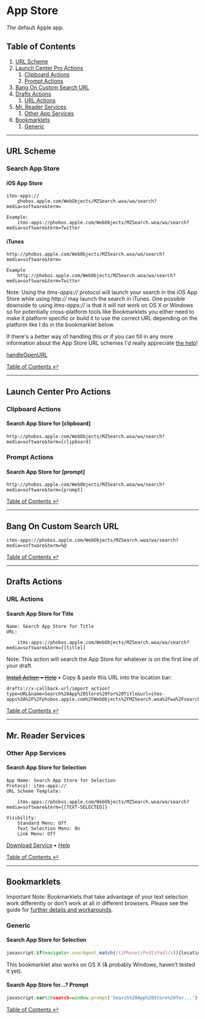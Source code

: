 # App Store

*The* default Apple app.

## Table of Contents

1. [URL Scheme](#url-scheme)
1. [Launch Center Pro Actions](#launch-center-pro-actions)
    1. [Clipboard Actions](#clipboard-actions)
    1. [Prompt Actions](#prompt-actions)
1. [Bang On Custom Search URL](#bang-on-custom-search-url)
1. [Drafts Actions](#drafts-actions)
    1. [URL Actions](#url-actions)
1. [Mr. Reader Services](#mr-reader-services)
    1. [Other App Services](#other-app-services)
1. [Bookmarklets](#bookmarklets)
    1. [Generic](#generic)

---

## URL Scheme

### Search App Store

#### iOS App Store

    itms-apps://
        phobos.apple.com/WebObjects/MZSearch.woa/wa/search?media=software&term=
            
    Example:
        itms-apps://phobos.apple.com/WebObjects/MZSearch.woa/wa/search?media=software&term=Twitter
 
#### iTunes

    http://phobos.apple.com/WebObjects/MZSearch.woa/wa/search?media=software&term=

    Example
        http://phobos.apple.com/WebObjects/MZSearch.woa/wa/search?media=software&term=Twitter


Note: Using the *itms-apps://* protocol will launch your search in the iOS App Store while using *http://* may launch the search in iTunes. One possible downside to using *itms-apps://* is that it will not work on OS X or Windows so for potentially cross-platform tools like Bookmarklets you either need to make it platform specific or build it to use the correct URL depending on the platform like I do in the bookmarklet below. 

If there's a better way of handling this or if you can fill in any more information about the App Store URL schemes I'd really appreciate [the help](README.md#project-updates--contact-information)!

[handleOpenURL](http://handleopenurl.com/scheme/app-store)

[Table of Contents ↩](#table-of-contents)

---

## Launch Center Pro Actions

### Clipboard Actions

#### Search App Store for \[clipboard\]

    http://phobos.apple.com/WebObjects/MZSearch.woa/wa/search?media=software&term=[clipboard]

### Prompt Actions

#### Search App Store for \[prompt\]

    http://phobos.apple.com/WebObjects/MZSearch.woa/wa/search?media=software&term=[prompt]

[Table of Contents ↩](#table-of-contents)

---

## Bang On Custom Search URL

    itms-apps://phobos.apple.com/WebObjects/MZSearch.woa/wa/search?media=software&term=%@

[Table of Contents ↩](#table-of-contents)

---

## Drafts Actions

### URL Actions

#### Search App Store for Title

    Name: Search App Store for Title
    URL:

        itms-apps://phobos.apple.com/WebObjects/MZSearch.woa/wa/search?media=software&term=[[title]]

Note: This action will search the App Store for whatever is on the first line of your draft.

~~[Install Action](drafts://x-callback-url/import_action?type=URL&name=Search%20App%20Store%20for%20Title&url=itms-apps%3A%2F%2Fphobos.apple.com%2FWebObjects%2FMZSearch.woa%2Fwa%2Fsearch%3Fmedia%3Dsoftware%26term%3D%5B%5Btitle%5D%5D) • [Help](guide.md#installing-drafts-actions)~~ • Copy & paste this URL into the location bar:

    drafts://x-callback-url/import_action?type=URL&name=Search%20App%20Store%20for%20Title&url=itms-apps%3A%2F%2Fphobos.apple.com%2FWebObjects%2FMZSearch.woa%2Fwa%2Fsearch%3Fmedia%3Dsoftware%26term%3D%5B%5Btitle%5D%5D

[Table of Contents ↩](#table-of-contents)

---

## Mr. Reader Services

### Other App Services

#### Search App Store for Selection

    App Name: Search App Store for Selection
    Protocol: itms-apps://
    URL Scheme Template:

        itms-apps://phobos.apple.com/WebObjects/MZSearch.woa/wa/search?media=software&term={[TEXT-SELECTED]}
    
    Visibility:
        Standard Menu: Off
        Text Selection Menu: On
        Link Menu: Off

[Download Service](https://github.com/christopherdwhite/iosWorkflows/raw/master/mrreader-services/search-app-store-for-selection.mrreaderappconf) • [Help](guide.md#installing-mr-reader-browser-and-other-app-services)

[Table of Contents ↩](#table-of-contents)

---

## Bookmarklets

Important Note: Bookmarklets that take advantage of your text selection work differently or don't work at all in different browsers. Please see the guide for [further details and workarounds](guide.md#bookmarklet-limitations-for-selected-text-in-different-browsers).

### Generic

#### Search App Store for Selection

```javascript
javascript:if(navigator.userAgent.match(/(iPhone|iPod|iPad)/i)){location.href='itms-apps://phobos.apple.com/WebObjects/MZSearch.woa/wa/search?media=software&term='+encodeURIComponent(window.getSelection());}else{location.href='http://phobos.apple.com/WebObjects/MZSearch.woa/wa/search?media=software&term='+encodeURIComponent(window.getSelection());}
```

This bookmarklet also works on OS X (& probably Windows, haven't tested it yet).

#### Search App Store for...? Prompt

```javascript
javascript:var%20search=window.prompt('Search%20App%20Store%20for...');if(navigator.userAgent.match(/(iPhone|iPod|iPad)/i)){location.href='itms-apps://phobos.apple.com/WebObjects/MZSearch.woa/wa/search?media=software&term='+encodeURIComponent(search);}else{location.href='http://phobos.apple.com/WebObjects/MZSearch.woa/wa/search?media=software&term='+encodeURIComponent(search);}
```

[Table of Contents ↩](#table-of-contents)